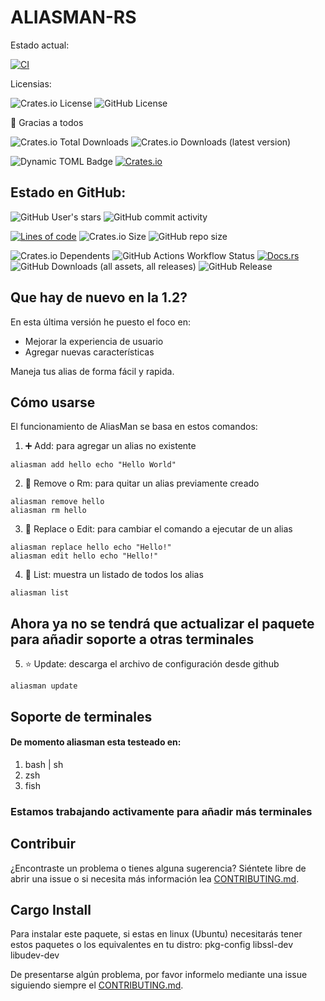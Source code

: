 # ALIASMAN-RS
Estado actual:

[![CI](https://github.com/Andy2403/aliasman-rs/actions/workflows/main.yml/badge.svg)](https://github.com/Andy2403/aliasman-rs/actions/workflows/main.yml)

Licensias:

![Crates.io License](https://img.shields.io/crates/l/ohmyalias)
![GitHub License](https://img.shields.io/github/license/Andy2403/aliasman-rs)

🌟 Gracias a todos

![Crates.io Total Downloads](https://img.shields.io/crates/d/ohmyalias)
![Crates.io Downloads (latest version)](https://img.shields.io/crates/dv/ohmyalias)

![Dynamic TOML Badge](https://img.shields.io/badge/dynamic/toml?url=https%3A%2F%2Fraw.githubusercontent.com%2FAndy2403%2Faliasman-rs%2Fmain%2FCargo.toml&query=%24.package.version&style=flat&label=In%20Dev%20Version)
[![Crates.io](https://img.shields.io/crates/v/ohmyalias.svg)](https://crates.io/crates/ohmyalias)

## Estado en GitHub:

![GitHub User's stars](https://img.shields.io/github/stars/Andy2403?style=flat)
![GitHub commit activity](https://img.shields.io/github/commit-activity/t/Andy2403/aliasman-rs)

[![Lines of code](https://tokei.rs/b1/github/Andy2403/aliasman-rs?category=code)](https://github.com/Andy2403/aliasman-rs)
![Crates.io Size](https://img.shields.io/crates/size/ohmyalias)
![GitHub repo size](https://img.shields.io/github/repo-size/Andy2403/aliasman-rs)

![Crates.io Dependents](https://img.shields.io/crates/dependents/ohmyalias)
![GitHub Actions Workflow Status](https://img.shields.io/github/actions/workflow/status/Andy2403/aliasman-rs/main.yml)
[![Docs.rs](https://img.shields.io/docsrs/ohmyalias)](https://docs.rs/crate/ohmyalias)
![GitHub Downloads (all assets, all releases)](https://img.shields.io/github/downloads/Andy2403/aliasman-rs/total)
![GitHub Release](https://img.shields.io/github/v/release/Andy2403/aliasman-rs?style=flat)

## Que hay de nuevo en la 1.2?
En esta última versión he puesto el foco en:
  - Mejorar la experiencia de usuario
  - Agregar nuevas características

Maneja tus alias de forma fácil y rapida.

## Cómo usarse

El funcionamiento de AliasMan se basa en estos comandos:

1. ➕ Add: para agregar un alias no existente
```shell
aliasman add hello echo "Hello World"
```
2. 🔄 Remove o Rm: para quitar un alias previamente creado
```shell
aliasman remove hello
aliasman rm hello
```
3. 📝 Replace o Edit: para cambiar el comando a ejecutar de un alias
```shell
aliasman replace hello echo "Hello!"
aliasman edit hello echo "Hello!"
```
4. 📑 List: muestra un listado de todos los alias
```shell
aliasman list
```
## Ahora ya no se tendrá que actualizar el paquete para añadir soporte a otras terminales
5. ⭐ Update: descarga el archivo de configuración desde github
```shell
aliasman update
```

## Soporte de terminales

#### De momento aliasman esta testeado en:
1. bash | sh
2. zsh
3. fish

### Estamos trabajando activamente para añadir más terminales

## Contribuir
¿Encontraste un problema o tienes alguna sugerencia?
Siéntete libre de abrir una issue o si necesita
más información lea [CONTRIBUTING.md].

## Cargo Install
Para instalar este paquete, si estas en linux (Ubuntu) necesitarás tener estos paquetes
o los equivalentes en tu distro: pkg-config libssl-dev libudev-dev

De presentarse algún problema, por favor informelo mediante una issue siguiendo siempre el [CONTRIBUTING.md].

[CONTRIBUTING.md]: https://github.com/Andy2403/aliasman-rs/blob/master/CONTRIBUTING.md
